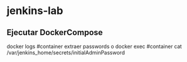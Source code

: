 # jenkins-lab

## Ejecutar DockerCompose 

docker logs #container
extraer passwords o
docker exec #container cat /var/jenkins_home/secrets/initialAdminPassword

